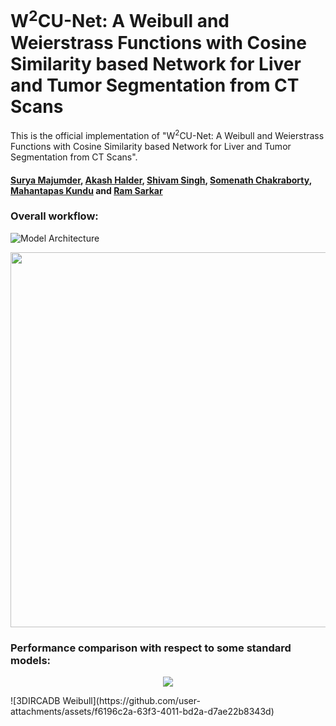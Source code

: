 # W<sup>2</sup>CU-Net: A Weibull and Weierstrass Functions with Cosine Similarity based Network for Liver and Tumor Segmentation from CT Scans

This is the official implementation of "W<sup>2</sup>CU-Net: A Weibull and Weierstrass Functions with Cosine Similarity based Network for Liver and Tumor Segmentation from CT Scans".

#### [Surya Majumder](https://www.linkedin.com/in/surya-majumder-333891246/), [Akash Halder](https://in.linkedin.com/in/akash-halder-1b315b1b7?original_referer=https%3A%2F%2Fwww.google.com%2F), [Shivam Singh](https://www.linkedin.com/in/shhivam-singh12/), [Somenath Chakraborty](https://www.linkedin.com/in/somenath-chakraborty/), [Mahantapas Kundu]() and [Ram Sarkar](http://www.jaduniv.edu.in/profile.php?uid=686)<br/>


### Overall workflow:
![Model Architecture](https://github.com/user-attachments/assets/f42826a6-8590-439e-b129-4f98a965d4f0)
<p align="center"><img src="https://github.com/user-attachments/assets/ebf4216d-2569-47c0-80f1-3020b3fda7a2" width="600"></p>


### Performance comparison with respect to some standard models:
<p align="center"><img src="https://github.com/user-attachments/assets/93bf9d85-58e5-4b2a-bc6e-7e8f1f9747f1" ></p>
![3DIRCADB Weibull](https://github.com/user-attachments/assets/f6196c2a-63f3-4011-bd2a-d7ae22b8343d)
